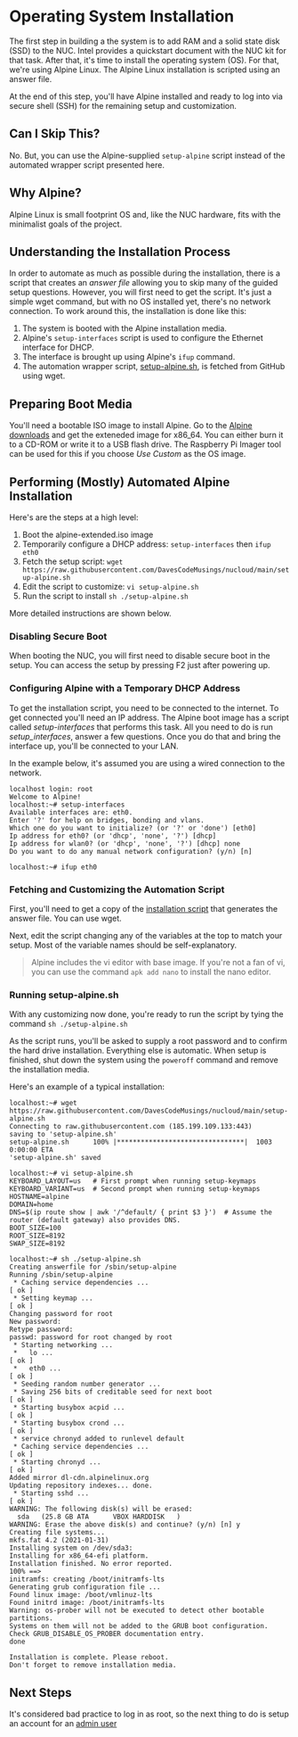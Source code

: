 # Operating System Installation

The first step in building a the system is to add RAM and a solid state disk (SSD) to the NUC. Intel provides a quickstart document with the NUC kit for that task. After that, it's time to install the operating system (OS). For that, we're using Alpine Linux. The Alpine Linux installation is scripted using an answer file.

At the end of this step, you'll have Alpine installed and ready to log into via secure shell (SSH) for the remaining setup and customization.

## Can I Skip This?
No. But, you can use the Alpine-supplied `setup-alpine` script instead of the automated wrapper script presented here.

## Why Alpine?
Alpine Linux is small footprint OS and, like the NUC hardware, fits with the minimalist goals of the project.

## Understanding the Installation Process
In order to automate as much as possible during the installation, there is a script that creates an _answer file_ allowing you to skip many of the guided setup questions. However, you will first need to get the script. It's just a simple wget command, but with no OS installed yet, there's no network connection. To work around this, the installation is done like this:

1. The system is booted with the Alpine installation media.
2. Alpine's `setup-interfaces` script is used to configure the Ethernet interface for DHCP.
3. The interface is brought up using Alpine's `ifup` command.
4. The automation wrapper script, [setup-alpine.sh](https://raw.githubusercontent.com/DavesCodeMusings/nucloud/main/setup-alpine.sh), is fetched from GitHub using wget.

## Preparing Boot Media
You'll need a bootable ISO image to install Alpine. Go to the [Alpine downloads](https://alpinelinux.org/downloads/) and get the exteneded image for x86_64. You can either burn it to a CD-ROM or write it to a USB flash drive. The Raspberry Pi Imager tool can be used for this if you choose _Use Custom_ as the OS image.

## Performing (Mostly) Automated Alpine Installation
Here's are the steps at a high level:

1. Boot the alpine-extended.iso image
2. Temporarily configure a DHCP address: `setup-interfaces` then `ifup eth0`
3. Fetch the setup script: `wget https://raw.githubusercontent.com/DavesCodeMusings/nucloud/main/setup-alpine.sh`
4. Edit the script to customize: `vi setup-alpine.sh`
5. Run the script to install `sh ./setup-alpine.sh`

More detailed instructions are shown below.

### Disabling Secure Boot
When booting the NUC, you will first need to disable secure boot in the setup. You can access the setup by pressing F2 just after powering up.

### Configuring Alpine with a Temporary DHCP Address
To get the installation script, you need to be connected to the internet. To get connected you'll need an IP address. The Alpine boot image has a script called _setup-interfaces_ that performs this task. All you need to do is run _setup_interfaces_, answer a few questions. Once you do that and bring the interface up, you'll be connected to your LAN.

In the example below, it's assumed you are using a wired connection to the network.

```
localhost login: root
Welcome to Alpine!
localhost:~# setup-interfaces
Available interfaces are: eth0.
Enter '?' for help on bridges, bonding and vlans.
Which one do you want to initialize? (or '?' or 'done') [eth0]
Ip address for eth0? (or 'dhcp', 'none', '?') [dhcp]
Ip address for wlan0? (or 'dhcp', 'none', '?') [dhcp] none
Do you want to do any manual network configuration? (y/n) [n]

localhost:~# ifup eth0
```

### Fetching and Customizing the Automation Script
First, you'll need to get a copy of the [installation script](https://raw.githubusercontent.com/DavesCodeMusings/nucloud/main/setup-alpine.sh) that generates the answer file. You can use wget.

Next, edit the script changing any of the variables at the top to match your setup. Most of the variable names should be self-explanatory.

>Alpine includes the vi editor with base image. If you're not a fan of vi, you can use the command `apk add nano` to install the nano editor.

### Running setup-alpine.sh
With any customizing now done, you're ready to run the script by tying the command `sh ./setup-alpine.sh` 

As the script runs, you'll be asked to supply a root password and to confirm the hard drive installation. Everything else is automatic. When setup is finished, shut down the system using the `poweroff` command and remove the installation media.

Here's an example of a typical installation:
```
localhost:~# wget https://raw.githubusercontent.com/DavesCodeMusings/nucloud/main/setup-alpine.sh
Connecting to raw.githubusercontent.com (185.199.109.133:443)
saving to 'setup-alpine.sh'
setup-alpine.sh      100% |********************************|  1003  0:00:00 ETA
'setup-alpine.sh' saved

localhost:~# vi setup-alpine.sh
KEYBOARD_LAYOUT=us   # First prompt when running setup-keymaps
KEYBOARD_VARIANT=us  # Second prompt when running setup-keymaps
HOSTNAME=alpine
DOMAIN=home
DNS=$(ip route show | awk '/^default/ { print $3 }')  # Assume the router (default gateway) also provides DNS.
BOOT_SIZE=100
ROOT_SIZE=8192
SWAP_SIZE=8192

localhost:~# sh ./setup-alpine.sh
Creating answerfile for /sbin/setup-alpine
Running /sbin/setup-alpine
 * Caching service dependencies ...                                   [ ok ]
 * Setting keymap ...                                                 [ ok ]
Changing password for root
New password:
Retype password:
passwd: password for root changed by root
 * Starting networking ...
 *   lo ...                                                           [ ok ]
 *   eth0 ...                                                         [ ok ]
 * Seeding random number generator ...
 * Saving 256 bits of creditable seed for next boot                   [ ok ]
 * Starting busybox acpid ...                                         [ ok ]
 * Starting busybox crond ...                                         [ ok ]
 * service chronyd added to runlevel default
 * Caching service dependencies ...                                   [ ok ]
 * Starting chronyd ...                                               [ ok ]
Added mirror dl-cdn.alpinelinux.org
Updating repository indexes... done.
 * Starting sshd ...                                                  [ ok ]
WARNING: The following disk(s) will be erased:
  sda   (25.8 GB ATA      VBOX HARDDISK   )
WARNING: Erase the above disk(s) and continue? (y/n) [n] y
Creating file systems...
mkfs.fat 4.2 (2021-01-31)
Installing system on /dev/sda3:
Installing for x86_64-efi platform.
Installation finished. No error reported.
100% ==>
initramfs: creating /boot/initramfs-lts
Generating grub configuration file ...
Found linux image: /boot/vmlinuz-lts
Found initrd image: /boot/initramfs-lts
Warning: os-prober will not be executed to detect other bootable partitions.
Systems on them will not be added to the GRUB boot configuration.
Check GRUB_DISABLE_OS_PROBER documentation entry.
done

Installation is complete. Please reboot.
Don't forget to remove installation media.
```

## Next Steps
It's considered bad practice to log in as root, so the next thing to do is setup an account for an [admin user](01_AdminUser.md)
